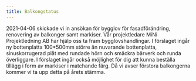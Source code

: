 ```yaml
---
title: Balkongstatus
---
```


 2021-04-06 skickade vi in ansökan för bygglov för fasadförändring, renovering av balkonger samt markiser. Vår projektledare MiNi Projektledning AB har hjälp oss ta fram bygglovshandlingar. I förslaget ingår ny bottenplatta 100*500mm större än nuvarande bottenplatta, sinuskorrugerad plåt med rundade hörn och smäckra bärverk och runda överliggare. I förslaget ingår också möjlighet för dig att kunna beställa tillägg i form av markiser i matchande färg. Då vi avser förstora balkongerna kommer vi ta upp detta på årets stämma.
